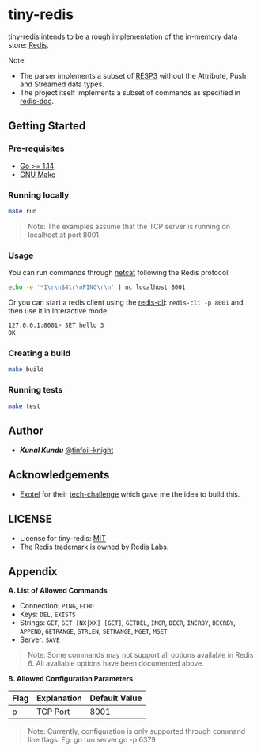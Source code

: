 # tiny-redis

tiny-redis intends to be a rough implementation of the in-memory data store: [Redis](https://redis.io/).

Note:
- The parser implements a subset of [RESP3](https://github.com/antirez/RESP3/blob/74adea588783e463c7e84793b325b088fe6edd1c/spec.md) without the Attribute, Push and Streamed data types.
- The project itself implements a subset of commands as specified in [redis-doc](https://github.com/redis/redis-doc/tree/42ccc962f01baad22fecd4ee1b58e1808ddc49fc/commands).

## Getting Started

### Pre-requisites
- [Go >= 1.14](https://golang.org/)
- [GNU Make](https://www.gnu.org/software/make/)

### Running locally

```bash
make run
```
> Note: The examples assume that the TCP server is running on localhost at port 8001.

### Usage

You can run commands through [netcat](https://www.freebsd.org/cgi/man.cgi?nc) following the Redis protocol: 

```bash
echo -e '*1\r\n$4\r\nPING\r\n' | nc localhost 8001
```

Or you can start a redis client using the [redis-cli](https://redis.io/topics/rediscli): `redis-cli -p 8001` and then use it in Interactive mode.

```bash
127.0.0.1:8001> SET hello 3
OK
```

### Creating a build

```bash
make build
```

### Running tests

```bash
make test
```

## Author

- ***Kunal Kundu*** [@tinfoil-knight](https://github.com/tinfoil-knight)

## Acknowledgements

- [Exotel](https://exotel.com/) for their [tech-challenge](https://exotel.com/about-us/exotel-tech-challenge/) which gave me the idea to build this.

## LICENSE

- License for tiny-redis: [MIT](./LICENSE)
- The Redis trademark is owned by Redis Labs.

## Appendix
**A. List of Allowed Commands**

- Connection: `PING`, `ECHO`
- Keys: `DEL`, `EXISTS`
- Strings: `GET`, `SET [NX|XX] [GET]`, `GETDEL`, `INCR`, `DECR`, `INCRBY`, `DECRBY`, `APPEND`, `GETRANGE`, `STRLEN`, `SETRANGE`, `MGET`, `MSET`
- Server: `SAVE`

> Note: Some commands may not support all options available in Redis 6. All available options have been documented above.

**B. Allowed Configuration Parameters**

| Flag | Explanation | Default Value |
| ---- | ----------- | ------------- |
| p    | TCP Port    | 8001          |

> Note: Currently, configuration is only supported through command line flags. Eg: go run server.go -p 6379


